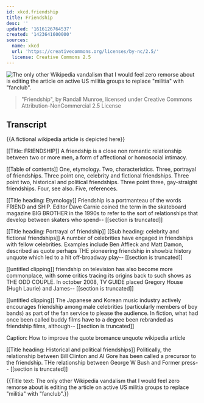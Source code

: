 ```yaml
---
id: xkcd.friendship
title: Friendship
desc: ''
updated: '1616126764537'
created: '1423641600000'
sources:
  name: xkcd
  url: 'https://creativecommons.org/licenses/by-nc/2.5/'
  license: Creative Commons 2.5
---
```

![The only other Wikipedia vandalism that I would feel zero remorse about is editing the article on active US militia groups to replace "militia" with "fanclub".](https://imgs.xkcd.com/comics/friendship.png)
> "Friendship", by Randall Munroe, licensed under Creative Commons Attribution-NonCommercial 2.5 License

## Transcript
{{A fictional wikipedia article is depicted here}}

[[Title: FRIENDSHIP]]
A friendship is a close non romantic relationship between two or more men, a form of affectional or homosocial intimacy.

[[Table of contents]]
One, etymology.
Two, characteristics.
Three, portrayal of friendships.
Three point one, celebrity and fictional friendships.
Three point two, historical and political friendships.
Three point three, gay-straight friendships.
Four, see also.
Five, references.

[[Title heading: Etymology]]
Friendship is a portmanteau of the words FRIEND and SHIP. Editor Dave Carnie coined the term in the skateboard magazine BIG BROTHER in the 1990s to refer to the sort of relationships that develop between skaters who spend-- [[section is truncated]]

[[Title heading: Portrayal of friendship]]
[[Sub heading: celebrity and fictional friendships]]
A number of celebrities have engaged in friendships with fellow celebrities. Examples include Ben Affleck and Matt Damon, described as quote perhaps THE pioneering friendship in showbiz history unquote which led to a hit off-broadway play-- [[section is truncated]]

[[untitled clipping]]
friendship on television has also become more commonplace, with some critics tracing its origins back to such shows as THE ODD COUPLE. In october 2008, TV GUIDE placed Gregory House (Hugh Laurie) and James-- [[section is truncated]]

[[untitled clipping]]
The Japanese and Korean music industry actively encourages friendship among male celebrities (particularly members of boy bands) as part of the fan service to please the audience. In fiction, what had once been called buddy films have to a degree been rebranded as friendship films, although-- [[section is truncated]]

Caption: How to improve the quote bromance unquote wikipedia article

[[Title heading: Historical and political friendships]]
Politically, the relationship between Bill Clinton and Al Gore has been called a precursor to the friendship. THe relationship between George W Bush and Former press-- [[section is truncated]]

{{Title text: The only other Wikipedia vandalism that I would feel zero remorse about is editing the article on active US militia groups to replace "militia" with "fanclub".}}
